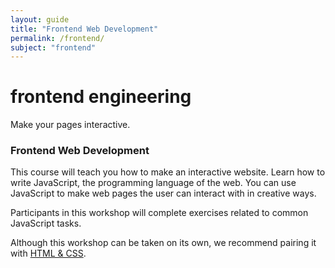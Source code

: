 ```yaml
---
layout: guide
title: "Frontend Web Development"
permalink: /frontend/
subject: "frontend"
---
```


<h1>frontend engineering</h1>
<div class="intro">Make your pages interactive.</div>


<h3>Frontend Web Development</h3>
<p>This course will teach you how to make an interactive website. Learn how to write JavaScript, the programming language of the web. You can use JavaScript to make web pages the user can interact with in creative ways.
<p>Participants in this workshop will complete exercises related to common JavaScript tasks.
<p>Although this workshop can be taken on its own, we recommend pairing it with <a href="{{ "/html" | prepend: site.baseurl }}">HTML & CSS</a>.
